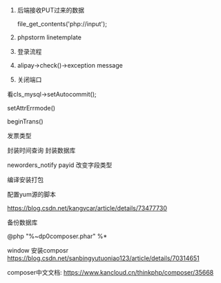 1. 后端接收PUT过来的数据

   file_get_contents('php://input');

2. phpstorm linetemplate

3. 登录流程





1. alipay->check()->exception message
2. 关闭端口



看cls_mysql->setAutocommit();

setAttrErrmode()

beginTrans()



发票类型

封装时间查询
封装数据库

neworders_notify  payid 改变字段类型

编译安装打包

配置yum源的脚本

https://blog.csdn.net/kangvcar/article/details/73477730



备份数据库

@php "%~dp0composer.phar" %*

window 安装composr https://blog.csdn.net/sanbingyutuoniao123/article/details/70314651

composer中文文档: https://www.kancloud.cn/thinkphp/composer/35668









